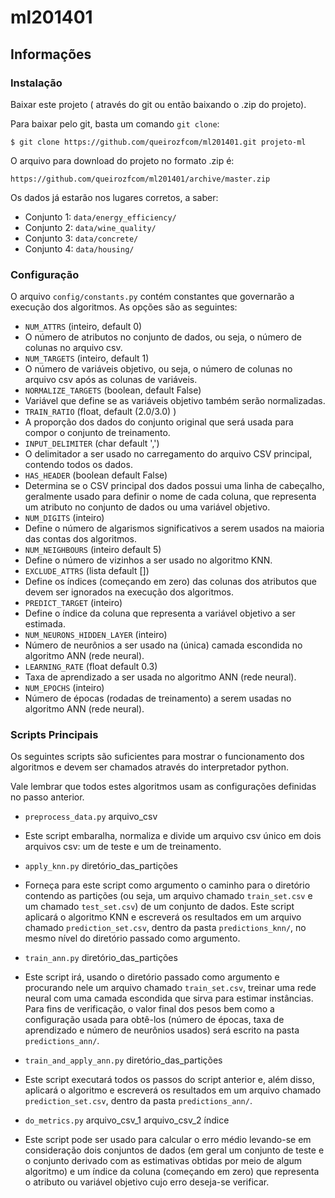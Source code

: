 ml201401
========

## Informações

### Instalação

Baixar este projeto ( através do git ou então baixando o .zip do projeto).

Para baixar pelo git, basta um comando `git clone`:

    $ git clone https://github.com/queirozfcom/ml201401.git projeto-ml

O arquivo para download do projeto no formato .zip é:

    https://github.com/queirozfcom/ml201401/archive/master.zip

Os dados já estarão nos lugares corretos, a saber:
  - Conjunto 1: `data/energy_efficiency/`
  - Conjunto 2: `data/wine_quality/`
  - Conjunto 3: `data/concrete/`
  - Conjunto 4: `data/housing/`

### Configuração

O arquivo `config/constants.py` contém constantes que governarão a execução dos algoritmos. As opções são as seguintes:
 
  - `NUM_ATTRS` (inteiro, default 0) 
   - O número de atributos no conjunto de dados, ou seja, o número de colunas no arquivo csv.
  - `NUM_TARGETS` (inteiro, default 1) 
   - O número de variáveis objetivo, ou seja, o número de colunas no arquivo csv após as colunas de variáveis. 
  - `NORMALIZE_TARGETS` (boolean, default False)
   - Variável que define se as variáveis objetivo também serão normalizadas.
  - `TRAIN_RATIO` (float, default (2.0/3.0) )
   - A proporção dos dados do conjunto original que será usada para compor o conjunto de treinamento. 
  - `INPUT_DELIMITER` (char default ',')
   - O delimitador a ser usado no carregamento do arquivo CSV principal, contendo todos os dados.
  - `HAS_HEADER` (boolean default False)
   - Determina se o CSV principal dos dados possui uma linha de cabeçalho, geralmente usado para definir o nome de cada coluna, que representa um atributo no conjunto de dados ou uma variável objetivo.
  - `NUM_DIGITS` (inteiro)
   - Define o número de algarismos significativos a serem usados na maioria das contas dos algoritmos.
  - `NUM_NEIGHBOURS` (inteiro default 5)
   - Define o número de vizinhos a ser usado no algoritmo KNN.
  - `EXCLUDE_ATTRS` (lista default [])
   - Define os índices (começando em zero) das colunas dos atributos que devem ser ignorados na execução dos algoritmos.
  - `PREDICT_TARGET` (inteiro)
   - Define o índice da coluna que representa a variável objetivo a ser estimada. 
  - `NUM_NEURONS_HIDDEN_LAYER` (inteiro)
   - Número de neurônios a ser usado na (única) camada escondida no algoritmo ANN (rede neural).
  - `LEARNING_RATE` (float default 0.3)
   - Taxa de aprendizado a ser usada no algoritmo ANN (rede neural).
  - `NUM_EPOCHS` (inteiro)
   - Número de épocas (rodadas de treinamento) a serem usadas no algoritmo ANN (rede neural).

### Scripts Principais

Os seguintes scripts são suficientes para mostrar o funcionamento dos algoritmos e devem ser chamados através do interpretador python.

Vale lembrar que todos estes algoritmos usam as configurações definidas no passo anterior.

  - `preprocess_data.py` arquivo_csv
   - Este script embaralha, normaliza e divide um arquivo csv único em dois arquivos csv: um de teste e um de treinamento.


  - `apply_knn.py` diretório_das_partições
   - Forneça para este script como argumento o caminho para o diretório contendo as partições (ou seja, um arquivo chamado `train_set.csv` e um chamado `test_set.csv`) de um conjunto de dados. Este script aplicará o algoritmo KNN e escreverá os resultados em um arquivo chamado `prediction_set.csv`, dentro da pasta `predictions_knn/`, no mesmo nível do diretório passado como argumento. 	

  - `train_ann.py` diretório_das_partições
  - Este script irá, usando o diretório passado como argumento e procurando nele um arquivo chamado `train_set.csv`, treinar uma rede neural com uma camada escondida que sirva para estimar instâncias. Para fins de verificação, o valor final dos pesos bem como a configuração usada para obtê-los (número de épocas, taxa de aprendizado e número de neurônios usados) será escrito na pasta `predictions_ann/`.

  - `train_and_apply_ann.py` diretório_das_partições
   - Este script executará todos os passos do script anterior e, além disso, aplicará o algoritmo e escreverá os resultados em um arquivo chamado `prediction_set.csv`, dentro da pasta `predictions_ann/`. 

  - `do_metrics.py` arquivo_csv_1 arquivo_csv_2 índice
   - Este script pode ser usado para calcular o erro médio levando-se em consideração dois conjuntos de dados (em geral um conjunto de teste e o conjunto derivado com as estimativas obtidas por meio de algum algoritmo) e um índice da coluna (começando em zero) que representa o atributo ou variável objetivo cujo erro deseja-se verificar.
